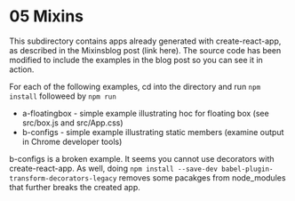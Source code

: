 # 05 Mixins


This subdirectory contains apps already generated with create-react-app, as
described in the Mixinsblog post (link here).  The source code has been
modified to include the examples in the blog post so you can see it in action.

For each of the following examples, cd into the directory and run ```npm
install``` followeed by ```npm run```

* a-floatingbox - simple example illustrating hoc for floating box (see src/box.js and src/App.css)
* b-configs - simple example illustrating static members (examine output in Chrome developer tools)

b-configs is a broken example.  It seems you cannot use decorators with create-react-app.  As well,
doing ```npm install --save-dev babel-plugin-transform-decorators-legacy``` removes some pacakges 
from node_modules that further breaks the created app. 
